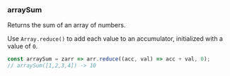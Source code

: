 ### arraySum

Returns the sum of an array of numbers.

Use `Array.reduce()` to add each value to an accumulator, initialized with a value of `0`.

```js
const arraySum = zarr => arr.reduce((acc, val) => acc + val, 0);
// arraySum([1,2,3,4]) -> 10
```
